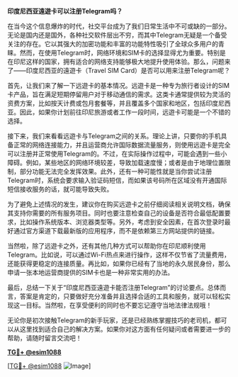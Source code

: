 **印度尼西亚遠遊卡可以注册Telegram吗？**

在当今这个信息爆炸的时代，社交平台成为了我们日常生活中不可或缺的一部分。无论是国内还是国外，各种社交软件层出不穷，而其中Telegram无疑是一个备受关注的存在。它以其强大的加密功能和丰富的功能特性吸引了全球众多用户的青睐。然而，在使用Telegram时，网络环境和SIM卡的选择显得尤为重要。特别是在印尼这样的国家，拥有适合的网络支持能够极大地提升使用体验。那么，问题来了——印度尼西亚的遠遊卡（Travel SIM Card）是否可以用来注册Telegram呢？

首先，让我们来了解一下远遊卡的基本情况。远遊卡是一种专为旅行者设计的SIM卡产品，旨在满足短期停留用户对于移动通信的需求。这类卡通常提供较为灵活的资费方案，比如按天计费或包月套餐等，并且覆盖多个国家和地区，包括印度尼西亚。因此，如果你计划前往印尼旅游或者工作一段时间，远遊卡可能是一个不错的选择。

接下来，我们来看看远遊卡与Telegram之间的关系。理论上讲，只要你的手机具备正常的网络连接能力，并且运营商允许国际数据流量服务，则使用远遊卡是完全可以注册并正常使用Telegram的。不过，在实际操作过程中，可能会遇到一些小障碍。例如，某些地区的网络环境较差，导致加载速度慢；或者是由于地理位置限制，部分功能无法完全发挥效果。此外，还有一种可能性就是当你尝试注册Telegram时，系统会要求输入验证码短信，而如果该号码所在区域没有开通国际短信接收服务的话，就可能导致失败。

为了避免上述情况的发生，建议你在购买远遊卡之前仔细阅读相关说明文档，确保其支持你需要的所有服务项目。同时也要注意检查自己的设备是否符合最低配置要求，比如操作系统版本、浏览器类型等。另外，考虑到安全因素，在首次登录时最好通过官方渠道下载最新版的应用程序，而不是依赖第三方网站提供的链接。

当然啦，除了远遊卡之外，还有其他几种方式可以帮助你在印尼顺利使用Telegram。比如说，可以通过Wi-Fi热点来进行操作，这样不仅节省了流量费用，还能获得更稳定的连接质量。再比如，如果你已经有了当地的永久居民身份，那么申请一张本地运营商提供的SIM卡也是一种非常实用的办法。

最后，总结一下关于“印度尼西亚遠遊卡能否注册Telegram”的讨论要点。总体而言，答案是肯定的，只要做好充分准备并且选择合适的工具和服务，就可以轻松实现这一目标。当然啦，在享受便利的同时也不要忘记遵守当地法律法规哦！

无论你是初次接触Telegram的新手玩家，还是已经熟练掌握技巧的老司机，都可以从这里找到适合自己的解决方案。如果你对这方面有任何疑问或者需要进一步的帮助，请随时留言交流吧！

**[TG💪+ @esim1088](https://t.me/s/esim1088)**

[[TG💪+ @esim1088](https://t.me/s/esim1088) ![Image](https://i.postimg.cc/4NQfJmqS/Snipaste-2025-05-13-00-14-12.png)]